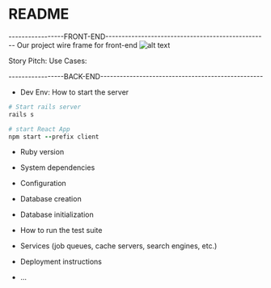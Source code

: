 # README

-----------------FRONT-END--------------------------------------------------
Our project wire frame for front-end
    ![alt text](./main_adventure_forum.PNG)

Story Pitch:
Use Cases:

-----------------BACK-END--------------------------------------------------
* Dev Env: How to start the server
```ruby
# Start rails server
rails s

# start React App
npm start --prefix client
```
* Ruby version

* System dependencies

* Configuration

* Database creation

* Database initialization

* How to run the test suite

* Services (job queues, cache servers, search engines, etc.)

* Deployment instructions

* ...
